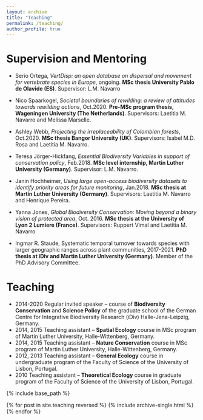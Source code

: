 ```yaml
---
layout: archive
title: "Teaching"
permalink: /teaching/
author_profile: true
---
```


Supervision and Mentoring
======

* Serio Ortega, <i>VertDisp: an open database on dispersal and movement for vertebrate species in Europe</i>, ongoing. **MSc thesis University Pablo de Olavide (ES)**. Supervisor: L.M. Navarro
* Nico Spaarkogel, <i>Societal boundaries of rewilding: a review of attitudes towards rewilding actions</i>, Oct.2020. **Pre-MSc program thesis, Wageningen University (The Netherlands)**. Supervisors: Laetitia M. Navarro and Melissa Marselle.
* Ashley Webb, <i>Projecting the irreplaceability of Colombian forests</i>, Oct.2020. **MSc thesis Bangor University (UK)**. Supervisors: Isabel M.D. Rosa and Laetitia M. Navarro.
* Teresa Jörger-Hickfang, <i>Essential Biodiversity Variables in support of conservation policy</i>, Feb.2018. **MSc level internship, Martin Luther University (Germany)**. Supervisor: L.M. Navarro.
* Janin Hochheimer, <i>Using large open-access biodiversity datasets to identify priority areas for future monitoring</i>, Jan.2018. **MSc thesis at Martin Luther University (Germany)**. Supervisors: Laetitia M. Navarro and Henrique Pereira.
* Yanna Jones, <i>Global Biodiversity Conservation: Moving beyond a binary vision of protected area</i>, Oct. 2016. **MSc thesis at the University of Lyon 2 Lumiere (France)**. Supervisors: Ruppert Vimal and Laetitia M. Navarro

* Ingmar R. Staude, Systematic temporal turnover towards species with larger geographic ranges across plant communities, 2017-2021. **PhD thesis at iDiv and Martin Luther University (Germany)**. Member of the PhD Advisory Committee.

Teaching
======
* 2014-2020	Regular invited speaker – course of **Biodiversity Conservation** and **Science Policy** of the graduate school of the German Centre for Integrative Biodiversity Research (iDiv) Halle-Jena-Leipzig, Germany.
* 2014, 2015	Teaching assistant – **Spatial Ecology** course in MSc program of Martin Luther University, Halle-Wittenberg, Germany.
* 2014, 2015 	Teaching assistant – **Nature Conservation** course in MSc program of Martin Luther University, Halle-Wittenberg, Germany.
* 2012, 2013	Teaching assistant – **General Ecology** course in undergraduate program of the Faculty of Science of the University of Lisbon, Portugal.
* 2010		Teaching assistant – **Theoretical Ecology** course in graduate program of the Faculty of Science of the University of Lisbon, Portugal.

{% include base_path %}

{% for post in site.teaching reversed %}
  {% include archive-single.html %}
{% endfor %}
